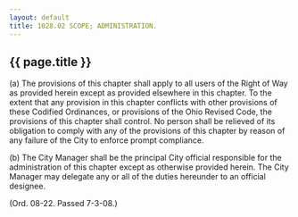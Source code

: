```yaml
---
layout: default 
title: 1028.02 SCOPE; ADMINISTRATION.
---
```


{{ page.title }}
----------------

​(a) The provisions of this chapter shall apply to all users of the
Right of Way as provided herein except as provided elsewhere in this
chapter. To the extent that any provision in this chapter conflicts with
other provisions of these Codified Ordinances, or provisions of the Ohio
Revised Code, the provisions of this chapter shall control. No person
shall be relieved of its obligation to comply with any of the provisions
of this chapter by reason of any failure of the City to enforce prompt
compliance.

​(b) The City Manager shall be the principal City official responsible
for the administration of this chapter except as otherwise provided
herein. The City Manager may delegate any or all of the duties hereunder
to an official designee.

(Ord. 08-22. Passed 7-3-08.)
